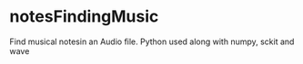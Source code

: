 # notesFindingMusic
Find musical notesin an Audio file. Python used along with numpy, sckit and wave
